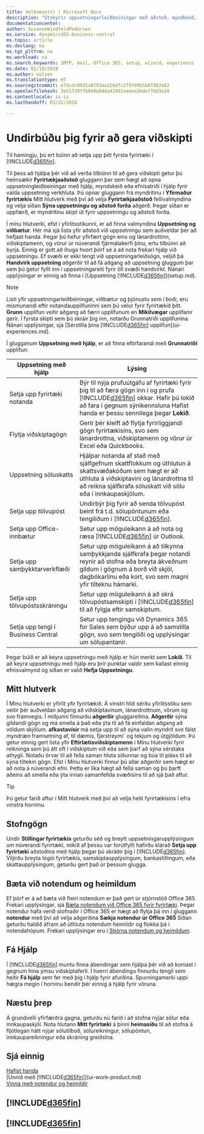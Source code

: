 ```yaml
---
title: Velkomin(n) | Microsoft Docs
description: "Útskýrir uppsetningarleiðbeiningar með aðstoð, myndbönd, hjálparefni og síður og glugga sem skal nota til undirbúnings fyrir viðskipti í Business Central."
documentationcenter: 
author: SusanneWindfeldPedersen
ms.service: dynamics365-business-central
ms.topic: article
ms.devlang: na
ms.tgt_pltfrm: na
ms.workload: na
ms.search.keywords: SMTP, mail, Office 365, setup, wizard, experience
ms.date: 02/19/2018
ms.author: solsen
ms.translationtype: HT
ms.sourcegitcommit: e7dcdc0935a8793ae226dfc2f9709b5b8f487a62
ms.openlocfilehash: 3e517397fb849e84da42492aaeea36def7dd3a28
ms.contentlocale: is-is
ms.lasthandoff: 03/22/2018

---
```

# <a name="getting-ready-for-doing-business"></a>Undirbúðu þig fyrir að gera viðskipti
Til hamingju, þú ert búinn að setja upp þitt fyrsta fyrirtæki í [!INCLUDE[d365fin](includes/d365fin_md.md)].

Til þess að hjálpa þér við að verða tilbúinn til að gera viðskipti getur þú heimsækir **Fyrirtækjaaðstoð** gluggann þar sem hægt að opna uppsetningleiðbeiningar með hjálp, myndskeið eða efnisatriði í hjálp fyrir valda uppsetning verkhluta. Þú opnar gluggann frá myndritinu í **Yfirmaður fyrirtækis** Mitt hlutverk með því að velja **Fyrirtækjaaðstoð** fellivalmyndina og velja síðan **Sýna uppsetningu og aðstoð forða** aðgerð. Þegar síðan er uppfærð, er myndritinu skipt út fyrir uppsetningu og aðstoð forða.

Í mínu hlutverki, efst í yfirlitsstikunni, er að finna valmyndina **Uppsetning og viðbætur**. Hér má sjá lista yfir aðstoð við uppsetningu sem auðveldar þér að hefjast handa. Þegar þú hefur yfirfært gögn eins og lánardrottinn, viðskiptamenn, og vörur úr núverandi fjármálakerfi þínu, ertu tilbúinn að byrja. Einnig er gott að íhuga hvort þörf sé á að nota frekari hjálp við uppsetningu. Ef svæði er ekki tengt við uppsetningarleiðsögn, veljið þá **Handvirk uppsetning** aðgerðir til að fá aðgang að uppsetning gluggum þar sem þú getur fyllt inn í uppsetningareiti fyrir öll svæði handvirkt. Nánari upplýsingar er einnig að finna í [Uppsetning [!INCLUDE[d365fin](includes/d365fin_md.md)]](setup.md).

> [!NOTE]  
>   Listi yfir uppsetningarleiðbeiningar, viðbætur og þjónustu sem í boði, eru mismunandi eftir notandaupplifuninni sem þú velur fyrir fyrirtækið þitt. **Grunn** upplifun veitir aðgang að færri upplifunum en **Mikilvægar** upplifanir gerir. Í fyrsta skipti sem þú skráir þig inn, notarðu Grunnatriði upplifunina. Nánari upplýsingar, sjá [Sérstilla þína [!INCLUDE[d365fin](includes/d365fin_md.md)] upplifun](ui-experiences.md).

Í glugganum **Uppsetning með hjálp**, er að finna eftirfarandi með **Grunnatriði** upplifun:

| Uppsetning með hjálp | Lýsing |
| --- | --- |
| Setja upp fyrirtæki notanda |Býr til nýja prufuútgáfu af fyrirtæki fyrir þig til að færa gögn inn í og prufa [!INCLUDE[d365fin](includes/d365fin_md.md)] okkar. Hafir þú lokið að fara í gegnum sýnikennsluna Hafist handa er þessu sennilega þegar **Lokið**. |
| Flytja viðskiptagögn |Gerir þér kleift að flytja fyrirliggjandi gögn fyrirtækisins, svo sem lánardrottna, viðskiptamenn og vörur úr Excel eða Quickbooks. |
| Uppsetning söluskatts |Hjálpar notanda af stað með sjálfgefnum skattflokkum og úthlutun á skattsvæðakóðum sem hægt er að úthluta á viðskiptavini og lánardrottna til að reikna sjálfkrafa söluskatt við sölu eða í innkaupaskjölum. |
| Setja upp tölvupóst |Undirbýr þig fyrir að senda tölvupóst beint frá t.d. sölupöntunum eða tengiliðum í [!INCLUDE[d365fin](includes/d365fin_md.md)]. |
| Setja upp Office-innbætur |Setur upp möguleikann á að nota og ræsa [!INCLUDE[d365fin](includes/d365fin_md.md)] úr Outlook. |
| Setja upp samþykktarverkflæði |Setur upp möguleikann á að tilkynna samþykkjanda sjálfkrafa þegar notandi reynir að stofna eða breyta ákveðnum gildum í gögnum á borð við skjöl, dagbókarlínu eða kort, svo sem magni yfir tilteknu hámarki. |
| Setja upp tölvupóstsskráningu |Setur upp möguleikann á að skrá tölvupóstsamskipti í [!INCLUDE[d365fin](includes/d365fin_md.md)] til að fylgja eftir samskiptum. |
| Setja upp tengi í Business Central |Setur upp tengingu við Dynamics 365 for Sales sem býður upp á að samstilla gögn, svo sem tengiliði og upplýsingar um sölupantanir. |

Þegar búið er að keyra uppsetningu með hjálp er hún merkt sem **Lokið**. Til að keyra uppsetningu með hjálp eru þrír punktar valdir sem kallast einnig efnisvalmynd og síðan er valið **Hefja Uppsetningu**.

## <a name="role-center"></a>Mitt hlutverk
Í Mínu hlutverki er yfirlit yfir fyrirtækið. Á vinstri hlið sérðu yfirlitsstiku sem veitir þér auðveldan aðgang að viðskiptavinum, lánardrottnum, vörum og svo framvegis. Í miðjunni finnurðu **aðgerðir** gluggareitina. **Aðgerðir** sýna gildandi gögn og má smella á það eða ýta til að fá einfaldan aðgang að völdum skjölum. **afkastavísir** má setja upp til að sýna valin myndrit svo fáist myndræn framsetning af, til dæmis, fjárstreymi´ og tekjum og útgjöldum. Þú getur einnig gert lista yfir **Eftirlætisviðskiptamenn** í Mínu hlutverki fyrir reikninga sem þú átt oft í viðskiptum við eða sem þarf að sýna sérstaka athygli.
Notaðu örvar til að fella saman hluta síðunnar og búa til pláss til að sýna tiltekin gögn. Efst í Mínu hlutverki finnur þú allar aðgerðir sem hægt er að nota á núverandi efni. Þetta er líka hægt að fella saman og þú þarft aðeins að smella eða ýta innan samanfellda svæðisins til að sjá það aftur.

> [!TIP]  
> Þú getur farið aftur í Mitt hlutverk með því að velja heiti fyrirtækisins í efra vinstra horninu.

## <a name="company-information"></a>Stofngögn
Undir **Stillingar fyrirtækis** geturðu séð og breytt uppsetningarupplýsingum um núverandi fyrirtæki, mikið af þessu var forútfyllt hafirðu klárað **Setja upp fyrirtæki** aðstoðina með hjálp þegar þú skráðir þig í [!INCLUDE[d365fin](includes/d365fin_md.md)]. Viljirðu breyta lógói fyrirtækis, samskiptaupplýsingum, bankastillingum, eða skattaupplýsingum, geturðu gert það úr þessum glugga.    

## <a name="adding-users-and-permissions"></a>Bæta við notendum og heimildum
Ef þörf er á að bæta við fleiri notendum er það gert úr stjórnstöð Office 365 Frekari upplýsingar, sjá [Bæta notendum við Office 365 fyrir fyrirtæki](https://support.office.com/en-us/article/Add-users-to-Office-365-for-business-435ccec3-09dd-4587-9ebd-2f3cad6bc2bc). Þegar notendur hafa verið stofnaðir í Office 365 er hægt að flytja þá inn í gluggann **notendur** með því að velja aðgerðina **Sækja notendur úr Office 365** Síðan geturðu haldið áfram að úthluta notendum heimildir og flokka þá í notendahópum. Frekari upplýsingar eru í [Stjórna notendum og heimildum](ui-how-users-permissions.md).  

## <a name="getting-help"></a>Fá Hjálp
Í [!INCLUDE[d365fin](includes/d365fin_md.md)] muntu finna ábendingar sem hjálpa þér við að komast í gegnum hina ýmsu viðskiptaferli. Í hverri ábendingu finnurðu tengil sem heitir **Fá hjálp** sem fer með þig í hjálp fyrir afurðina. Spurningamerki uppi hægra megin í horninu bendir þér einnig á hjálp fyrir vöruna.

## <a name="next-steps"></a>Næstu þrep
Á grundvelli yfirfærðra gagna, geturðu nú farið í að stofna nýjar sölur eða innkaupaskjöl. Nota hlutann **Mitt fyrirtæki** á þinni **heimasíðu** til að stofna á fljótlegan hátt nýjar sölutilboð, sölureikningur, sölupöntun, innkaupareikningur eða skráning greiðslna.

## <a name="see-also"></a>Sjá einnig
[Hafist handa](product-get-started.md)  
[Unnið með [!INCLUDE[d365fin](includes/d365fin_md.md)]](ui-work-product.md)  
[Vinna með notendur og heimildir](ui-how-users-permissions.md)

## [!INCLUDE[d365fin](includes/free_trial_md.md)]  
## [!INCLUDE[d365fin](includes/training_link_md.md)]

